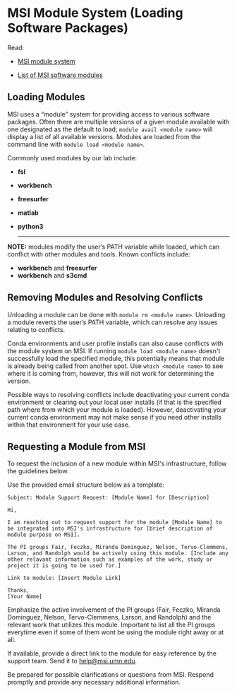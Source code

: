 # MSI Module System (Loading Software Packages)

Read: 

* [MSI module system](https://www.msi.umn.edu/support/faq/what-software-does-msi-offer-how-do-i-access-it)

* [List of MSI software modules](https://www.msi.umn.edu/software)

## Loading Modules

MSI uses a “module” system for providing access to various software packages. Often there are multiple versions of a given module available with one designated as the default to load;  `module avail <module name>` will display a list of all available versions. Modules are loaded from the command line with `module load <module name>`.

Commonly used modules by our lab include:

* **fsl** 
* **workbench** 
* **freesurfer**
* **matlab**
* **python3**

    **	**



**NOTE:** modules modify the user’s PATH variable while loaded, which can conflict with other modules and tools. Known conflicts include: 

* **workbench** and **freesurfer**
* **workbench** and **s3cmd**

## Removing Modules and Resolving Conflicts 

Unloading a module can be done with `module rm <module name>`. Unloading a module reverts the user’s PATH variable, which can resolve any issues relating to conflicts. 

Conda environments and user profile installs can also cause conflicts with the module system on MSI. If running `module load <module name>` doesn't successfully load the specified module, this potentially means that module is already being called from another spot. Use `which <module name>` to see where it is coming from, however, this will not work for determining the version. 

Possible ways to resolving conflicts include deactivating your current conda environment or clearing out your local user installs (if that is the specified path where from which your module is loaded). However, deactivating your current conda environment may not make sense if you need other installs within that environment for your use case.  

## Requesting a Module from MSI

To request the inclusion of a new module within MSI's infrastructure, follow the guidelines below. 

Use the provided email structure below as a template:

```
Subject: Module Support Request: [Module Name] for [Description]

Hi,

I am reaching out to request support for the module [Module Name] to be integrated into MSI's infrastructure for [brief description of module purpose on MSI]. 

The PI groups Fair, Feczko, Miranda Dominguez, Nelson, Tervo-Clemmens, Larson, and Randolph would be actively using this module. [Include any other relavant information such as examples of the work, study or project it is going to be used for.]

Link to module: [Insert Module Link]

Thanks,
[Your Name]
```

Emphasize the active involvement of the PI groups (Fair, Feczko, Miranda Dominguez, Nelson, Tervo-Clemmens, Larson, and Randolph) and the relevant work that utilizes this module. Important to list all the PI groups everytime even if some of them wont be using the module right away or at all.

If available, provide a direct link to the module for easy reference by the support team.
Send it to help@msi.umn.edu.

Be prepared for possible clarifications or questions from MSI.
Respond promptly and provide any necessary additional information.